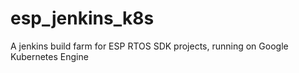 # esp_jenkins_k8s
A jenkins build farm for ESP RTOS SDK projects, running on Google Kubernetes Engine

